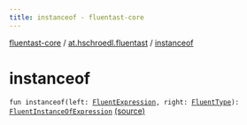 ```yaml
---
title: instanceof - fluentast-core
---
```


[fluentast-core](../index.html) / [at.hschroedl.fluentast](index.html) / [instanceof](.)

# instanceof

`fun instanceof(left: `[`FluentExpression`](../at.hschroedl.fluentast.ast.expression/-fluent-expression/index.html)`, right: `[`FluentType`](../at.hschroedl.fluentast.ast.type/-fluent-type/index.html)`): `[`FluentInstanceOfExpression`](../at.hschroedl.fluentast.ast.expression/-fluent-instance-of-expression/index.html) [(source)](https://github.com/hschroedl/FluentAST/tree/master/core/src/main/kotlin//at.hschroedl.fluentast/Fluentast.kt#L53)